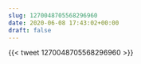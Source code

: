 ```yaml
---
slug: 1270048705568296960
date: 2020-06-08 17:43:02+00:00
draft: false
---
```


{{< tweet 1270048705568296960 >}}
